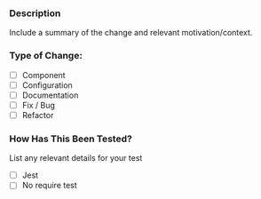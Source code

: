 ### Description

Include a summary of the change and relevant motivation/context.

### Type of Change:

- [ ] Component
- [ ] Configuration
- [ ] Documentation
- [ ] Fix / Bug
- [ ] Refactor

### How Has This Been Tested?

List any relevant details for your test

- [ ] Jest
- [ ] No require test
